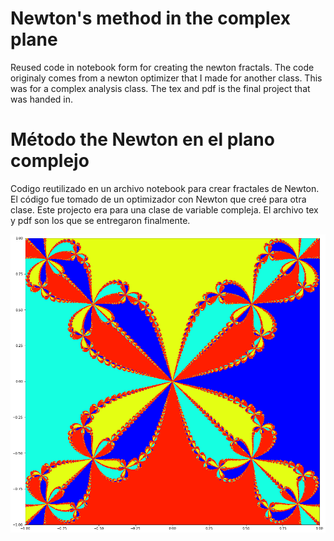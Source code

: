 # Newton's method in the complex plane

Reused code in notebook form for creating the newton fractals. The code originaly comes from a newton optimizer that I made for another class. This was for a complex analysis class. The tex and pdf is the final project that was handed in.

# Método the Newton en el plano complejo

Codigo reutilizado en un archivo notebook para crear fractales de Newton. El código fue tomado de un optimizador con Newton que creé para otra clase. Este projecto era para una clase de variable compleja. El archivo tex y pdf son los que se entregaron finalmente.

<img title="Fig 1" alt="A polynomial fractal" src="https://github.com/villarjorge/uni_projects/blob/main/newton_fractals/Newton%20rapshon%20fractal%205%20-%205000%20por%205000.png">
